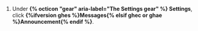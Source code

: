 1. Under **{% octicon "gear" aria-label="The Settings gear" %} Settings**, click **{%ifversion ghes %}Messages{% elsif ghec or ghae %}Announcement{% endif %}**.